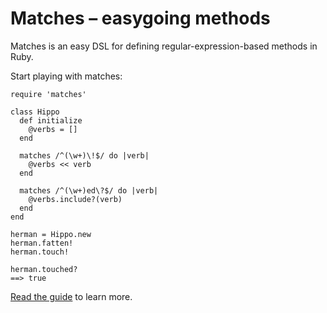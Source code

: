 Matches – easygoing methods
===========================

Matches is an easy DSL for defining regular-expression-based methods in Ruby.

Start playing with matches:

    require 'matches'
    
    class Hippo
      def initialize
        @verbs = []
      end
      
      matches /^(\w+)\!$/ do |verb|
        @verbs << verb
      end
      
      matches /^(\w+)ed\?$/ do |verb|
        @verbs.include?(verb)
      end
    end

    herman = Hippo.new
    herman.fatten!
    herman.touch!
    
    herman.touched?
    ==> true

[Read the guide](http://wiki.github.com/pnc/matches) to learn more.